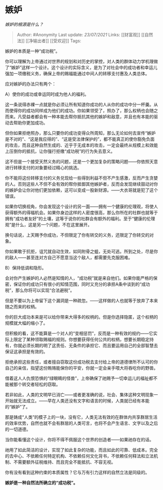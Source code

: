 # 嫉妒
*嫉妒的根源是什么？*

> Author: #Anonymity
Last update: *23/07/2021* 
Links: [[财富观]] [[自然法]] [[净输出者]] [[受欢迎]]
Tags:    



嫉妒的本质是一种“成功税”。

你可以理解为上帝通过对世界的规划和对历史的掌控，对人类的群体动力学机理做了“嫉妒”这样一个设计。这个设计的实际含义，是为了对社会中的成功者和幸运儿强加一项缴税义务，确保上帝的赐福能通过中间人的转移支付惠及人类总体。

  


应对嫉妒的办法只有两个：

A）使你的成功或幸运同时成为他人的福利。

这一条说得赤裸一点就是你必须让所有知道你成功的人从你的成功中分一杯羹。从而使得你的成功同样成为他们的成功。你如果领受了，照办了，那么权柄也会随之而来。凡受益者都会有一种本能去帮你抵抗其他的嫉妒和敌意，并且也有本能的驱动去帮助你更加成功。

但你如果拒绝照办，那么只要你的成功变得众所周知，那么无论如何去宣传“嫉妒是不对的”、“这是我应得的”、“这是受法律保护的”，都不能真正的使你豁免负面的攻击，而且这种自然生成的、近乎于无成本的攻击，一定会最终从规模上和效能上压倒你的抵抗，让你强行拒缴“成功税”的行为失去意义。

这不但是一个接受天然义务的问题，还是一个更加复杂的策略问题——你依照天意进行转移支付的对象要经过精心的挑选。

你不能将这份转移支付的义务兑现给一些得到利益不但不产生感激，反而产生贪婪的人。否则这些人不但不会有效的帮你抵御其他嫉妒者，反而会发现继续鼓动对你的嫉妒会让你对他们更加依赖，这可以变成一股新财源。——大衣哥就是犯了这个错误。

如果你切换视角，你会发现这个设计的另一面——拥有一个健康的伦理观，将使人获得额外的得福机会。如果你身边这样的人密度很高，那么你所在的社群也就等于拥有“成功者友好”的土壤，这等于说你的社群会有额外的福利。至于“健康的伦理观”是什么，这是另一个问题，不在这里展开。

换句话说，上天赐予你成功，不但限定了你有转交的义务，还限定了你转交的对象。

你如果敢于抗拒，诅咒就自动生效，如同附骨之蛆，无处可逃。所到之处，尽是你的敌人——甚至连对方自己不愿意当这个敌人，都需要先克服困难。

  


B）保持低调和隐形。

会对你产生嫉妒的人必然是知情的人，“成功税”就是来自他们。如果你能严格的保密，保证你的成功只有很小的知情范围，同时又充分的承担A条中谈到的“成功税”，那么你将可以实现“合法避税”。

但是不要以为上帝留下这个漏洞是一种疏忽。——这样做的人也就等于放弃了本来随之而来的权柄。

你的巨大成功本来是可以给你带来大得多的权柄的。但是你选择隐匿，这个权柄的规模就大幅的缩小了。

但积极的看，这不能算是一个对人的“变相惩罚”，反而是一种有效的规约——它实际上限定了某种领取赐福的规则。你想要获得任何公共的权柄，想要长期稳定持有，你就必须长期的明了这责任、无条件的承担它、而且要运用自己的全部智慧去保证这承担是有效的。

拒绝承担这些责任，或者擅自窃取这份成功税去支付给上帝的道德律所不认可的你自己的亲信，指望这份贿赂能保你的平安，你就一定会亲手喂大将吞吃你的野兽。

借着这人人仇恨恐惧的“绿眼睛的怪兽”，上帝确保了祂赐予一切幸运儿的福祉都不能被那个转交者轻松的窃取。

若非如此，人类的文明早已消亡——或者更准确的说，社会、集体这种文明现象一开始就无法成立。——早在人类还没有文字和语言的时候，人类就已经有本能的“嫉妒”了。

那是铸成“人类”的模子上的一块，没有它，人类无法有效的在群体内共享群居生活的效率优势，自然也就不会有群居的人类可言，也将不会产生语言、文字以及之后的一切道德。

当你能看懂这个设计，你将不得不佩服这个世界的创造者——如果祂存在的话。

祂用了如此简洁的设计，实现了如此复杂的功能，而且如此的可靠、低成本。完全的去中心、不依赖任何特定机构、不依赖任何文化背书，不依赖任何释法和立法机制、不需要额外征税维持、而且完全不能抵抗、不容无视。

你有没有看到这种约束的本质属性？它与万有引力这样的自然立法是同级的。

**嫉妒是一种自然法所确立的“成功税”。**



